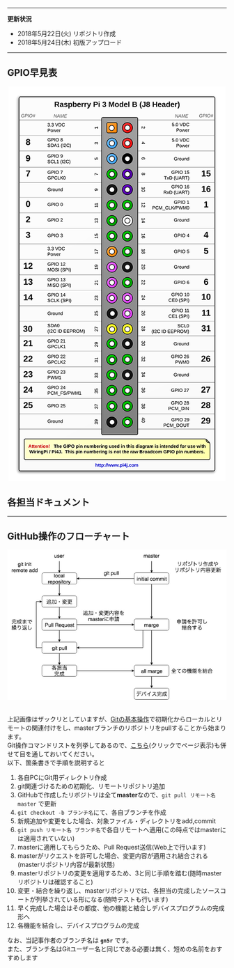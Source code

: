 ----
**更新状況**
- 2018年5月22日(火) リポジトリ作成
- 2018年5月24日(木) 初版アップロード
----

## GPIO早見表
<div align="center">
  <img src=./img/gpio.png>
</div>

## 各担当ドキュメント

----

## GitHub操作のフローチャート

<div align="center">
  <img src=./img/git_guide.jpg>
</div>

<br>

上記画像はザックリとしていますが、[Gitの基本操作](https://github.com/gn5r/tutorial#Gitの基本操作)で初期化からローカルとリモートの関連付けをし、masterブランチのリポジトリをpullすることから始まります。<br>
Git操作コマンドリストを列挙してあるので、[こちら](https://github.com/gn5r/tutorial/blob/master/doc/git_command.md)(クリックでページ表示)も併せて目を通しておいてください。<br>
以下、箇条書きで手順を説明すると

1. 各自PCにGit用ディレクトリ作成
2. git関連づけるための初期化、リモートリポジトリ追加
3. GitHubで作成したリポジトリは全て**master**なので、`git pull リモート名 master` で更新
4. `git checkout -b ブランチ名`にて、各自ブランチを作成
5. 新規追加や変更をした場合、対象ファイル・ディレクトリをadd,commit
6. `git push リモート名 ブランチ名`で各自リモートへ適用(この時点ではmasterには適用されていない)
7. masterに適用してもらうため、Pull Request送信(Web上で行います)
8. masterがリクエストを許可した場合、変更内容が適用され結合される(masterリポジトリ内容が最新状態)
9. masterリポジトリの変更を適用するため、3と同じ手順を踏む(随時masterリポジトリは確認すること)
10. 変更・結合を繰り返し、masterリポジトリでは、各担当の完成したソースコートが列挙されている形になる(随時テストも行います)
11. 早く完成した場合はその都度、他の機能と結合しデバイスプログラムの完成形へ
12. 各機能を結合し、デバイスプログラムの完成

なお、当記事作者のブランチ名は **`gn5r`** です。<br>
また、ブランチ名はGitユーザー名と同じである必要は無く、短めの名前をおすすめします
